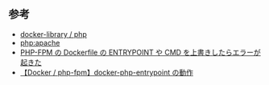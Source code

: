 ## 参考

- [docker-library / php](https://github.com/docker-library/php/tree/master/8.1/bullseye/apache)
- [php:apache](https://hub.docker.com/layers/php/library/php/apache/images/sha256-ecc8145c3ff52d859d1b4a0822f5504705d1657105aca5b589c3baffdb090f30?context=explore)
- [PHP-FPM の Dockerfile の ENTRYPOINT や CMD を上書きしたらエラーが起きた](https://zenn.dev/flyingbarbarian/articles/bedd7961d74b83)
- [【Docker / php-fpm】docker-php-entrypoint の動作](https://qiita.com/shim-hiko/items/653059fab63af962a21f)
